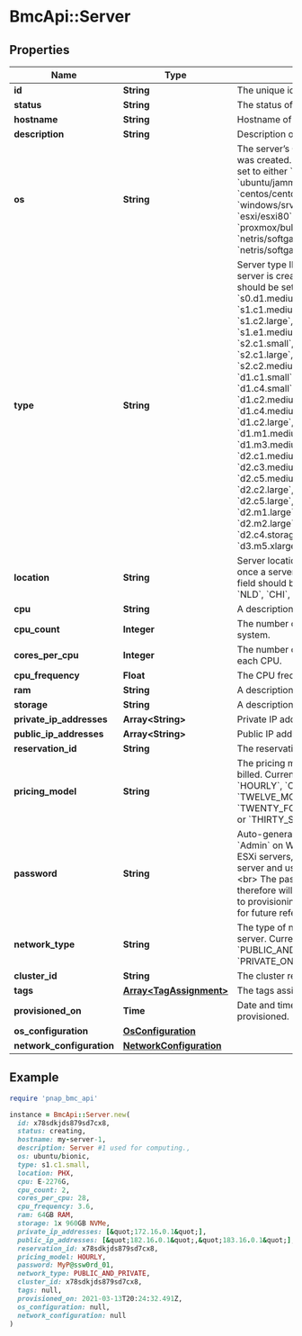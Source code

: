 # BmcApi::Server

## Properties

| Name | Type | Description | Notes |
| ---- | ---- | ----------- | ----- |
| **id** | **String** | The unique identifier of the server. |  |
| **status** | **String** | The status of the server. |  |
| **hostname** | **String** | Hostname of server. |  |
| **description** | **String** | Description of server. | [optional] |
| **os** | **String** | The server’s OS ID used when the server was created. Currently this field should be set to either &#x60;ubuntu/bionic&#x60;, &#x60;ubuntu/focal&#x60;, &#x60;ubuntu/jammy&#x60;, &#x60;centos/centos7&#x60;, &#x60;centos/centos8&#x60;, &#x60;windows/srv2019std&#x60;, &#x60;windows/srv2019dc&#x60;, &#x60;esxi/esxi70&#x60;, &#x60;esxi/esxi80&#x60;, &#x60;debian/bullseye&#x60;, &#x60;proxmox/bullseye&#x60;, &#x60;netris/controller&#x60;, &#x60;netris/softgate_1g&#x60; or &#x60;netris/softgate_10g&#x60;. |  |
| **type** | **String** | Server type ID. Cannot be changed once a server is created. Currently this field should be set to either &#x60;s0.d1.small&#x60;, &#x60;s0.d1.medium&#x60;, &#x60;s1.c1.small&#x60;, &#x60;s1.c1.medium&#x60;, &#x60;s1.c2.medium&#x60;, &#x60;s1.c2.large&#x60;, &#x60;s1.e1.small&#x60;, &#x60;s1.e1.medium&#x60;, &#x60;s1.e1.large&#x60;, &#x60;s2.c1.small&#x60;, &#x60;s2.c1.medium&#x60;, &#x60;s2.c1.large&#x60;, &#x60;s2.c2.small&#x60;, &#x60;s2.c2.medium&#x60;, &#x60;s2.c2.large&#x60;, &#x60;d1.c1.small&#x60;, &#x60;d1.c2.small&#x60;, &#x60;d1.c3.small&#x60;, &#x60;d1.c4.small&#x60;, &#x60;d1.c1.medium&#x60;, &#x60;d1.c2.medium&#x60;, &#x60;d1.c3.medium&#x60;, &#x60;d1.c4.medium&#x60;, &#x60;d1.c1.large&#x60;, &#x60;d1.c2.large&#x60;, &#x60;d1.c3.large&#x60;, &#x60;d1.c4.large&#x60;, &#x60;d1.m1.medium&#x60;, &#x60;d1.m2.medium&#x60;, &#x60;d1.m3.medium&#x60;, &#x60;d1.m4.medium&#x60;, &#x60;d2.c1.medium&#x60;, &#x60;d2.c2.medium&#x60;, &#x60;d2.c3.medium&#x60;, &#x60;d2.c4.medium&#x60;, &#x60;d2.c5.medium&#x60;, &#x60;d2.c1.large&#x60;, &#x60;d2.c2.large&#x60;, &#x60;d2.c3.large&#x60;, &#x60;d2.c4.large&#x60;, &#x60;d2.c5.large&#x60;, &#x60;d2.m1.medium&#x60;, &#x60;d2.m1.large&#x60;, &#x60;d2.m2.medium&#x60;, &#x60;d2.m2.large&#x60;, &#x60;d2.m2.xlarge&#x60;, &#x60;d2.c4.storage.pliops1&#x60;, &#x60;d3.m4.xlarge&#x60;, &#x60;d3.m5.xlarge&#x60; or &#x60;d3.m6.xlarge&#x60;. |  |
| **location** | **String** | Server location ID. Cannot be changed once a server is created. Currently this field should be set to &#x60;PHX&#x60;, &#x60;ASH&#x60;, &#x60;SGP&#x60;, &#x60;NLD&#x60;, &#x60;CHI&#x60;, &#x60;SEA&#x60; or &#x60;AUS&#x60;. |  |
| **cpu** | **String** | A description of the machine CPU. |  |
| **cpu_count** | **Integer** | The number of CPUs available in the system. |  |
| **cores_per_cpu** | **Integer** | The number of physical cores present on each CPU. |  |
| **cpu_frequency** | **Float** | The CPU frequency in GHz. |  |
| **ram** | **String** | A description of the machine RAM. |  |
| **storage** | **String** | A description of the machine storage. |  |
| **private_ip_addresses** | **Array&lt;String&gt;** | Private IP addresses assigned to server. |  |
| **public_ip_addresses** | **Array&lt;String&gt;** | Public IP addresses assigned to server. | [optional] |
| **reservation_id** | **String** | The reservation reference id if any. | [optional] |
| **pricing_model** | **String** | The pricing model this server is being billed. Currently this field should be set to &#x60;HOURLY&#x60;, &#x60;ONE_MONTH_RESERVATION&#x60;, &#x60;TWELVE_MONTHS_RESERVATION&#x60;, &#x60;TWENTY_FOUR_MONTHS_RESERVATION&#x60; or &#x60;THIRTY_SIX_MONTHS_RESERVATION&#x60;. | [default to &#39;HOURLY&#39;] |
| **password** | **String** | Auto-generated password set for user &#x60;Admin&#x60; on Windows server, user &#x60;root&#x60; on ESXi servers, user &#x60;root&#x60; on Proxmox server and user &#x60;netris&#x60; on Netris servers.&lt;br&gt; The password is not stored and therefore will only be returned in response to provisioning a server. Copy and save it for future reference. | [optional] |
| **network_type** | **String** | The type of network configuration for this server. Currently this field should be set to &#x60;PUBLIC_AND_PRIVATE&#x60; or &#x60;PRIVATE_ONLY&#x60;. | [optional][default to &#39;PUBLIC_AND_PRIVATE&#39;] |
| **cluster_id** | **String** | The cluster reference id if any. | [optional] |
| **tags** | [**Array&lt;TagAssignment&gt;**](TagAssignment.md) | The tags assigned if any. | [optional] |
| **provisioned_on** | **Time** | Date and time when server was provisioned. | [optional] |
| **os_configuration** | [**OsConfiguration**](OsConfiguration.md) |  | [optional] |
| **network_configuration** | [**NetworkConfiguration**](NetworkConfiguration.md) |  |  |

## Example

```ruby
require 'pnap_bmc_api'

instance = BmcApi::Server.new(
  id: x78sdkjds879sd7cx8,
  status: creating,
  hostname: my-server-1,
  description: Server #1 used for computing.,
  os: ubuntu/bionic,
  type: s1.c1.small,
  location: PHX,
  cpu: E-2276G,
  cpu_count: 2,
  cores_per_cpu: 28,
  cpu_frequency: 3.6,
  ram: 64GB RAM,
  storage: 1x 960GB NVMe,
  private_ip_addresses: [&quot;172.16.0.1&quot;],
  public_ip_addresses: [&quot;182.16.0.1&quot;,&quot;183.16.0.1&quot;],
  reservation_id: x78sdkjds879sd7cx8,
  pricing_model: HOURLY,
  password: MyP@ssw0rd_01,
  network_type: PUBLIC_AND_PRIVATE,
  cluster_id: x78sdkjds879sd7cx8,
  tags: null,
  provisioned_on: 2021-03-13T20:24:32.491Z,
  os_configuration: null,
  network_configuration: null
)
```

